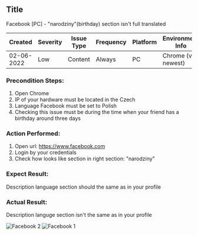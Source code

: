 ## Title
Facebook [PC] - "narodziny"(birthday) section isn't full translated  
  
| Created   | Severity| Issue Type  | Frequency | Platform |Environment Info |  
| --  | --- | -- | -- | -- | -- |  
| 02-06-2022 | Low | Content | Always | PC | Chrome (ver. newest) |  

### Precondition Steps:  
1. Open Chrome   
2. IP of your hardware must be located in the Czech  
3. Language Facebook must be set to Polish  
4. Checking this issue must be during the time when your friend has a birthday around three days  

### Action Performed:  
1. Open url: https://www.facebook.com  
2. Login by your credentials  
3. Check how looks like section in  right section: "narodziny"  
  
### Expect Result:  
Description language section should the same as in your profile  

### Actual Result:  
Description languge section isn't the same as in your profile 

![Facebook 2](https://user-images.githubusercontent.com/69436611/174491793-fb076dd9-65be-4eca-8eba-5161e9a612cf.png)
![Facebook 1](https://user-images.githubusercontent.com/69436611/174491795-931044e3-13fd-47a6-9f7f-0858c39a3855.png)
